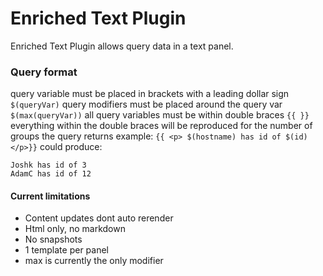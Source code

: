 # Enriched Text Plugin

Enriched Text Plugin allows query data in a text panel.

### Query format
query variable must be placed in brackets with a leading dollar sign
`$(queryVar)`
query modifiers must be placed around the query var
`$(max(queryVar))`
all query variables must be within double braces
`{{ }}`
everything within the double braces will be reproduced for the number of groups the query returns
example:
`{{ <p> $(hostname) has id of $(id) </p>}}`
could produce:
```
Joshk has id of 3
AdamC has id of 12
```

#### Current limitations
- Content updates dont auto rerender
- Html only, no markdown
- No snapshots
- 1 template per panel
- max is currently the only modifier
